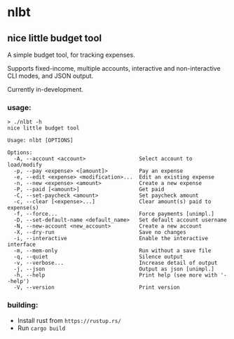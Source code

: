 # nlbt

## nice little budget tool

A simple budget tool, for tracking expenses.

Supports fixed-income, multiple accounts, interactive and non-interactive CLI modes, and JSON output.

Currently in-development.

### usage:

```
> ./nlbt -h
nice little budget tool

Usage: nlbt [OPTIONS]

Options:
  -A, --account <account>                 Select account to load/modify
  -p, --pay <expense> <[amount]>          Pay an expense
  -e, --edit <expense> <modification>...  Edit an existing expense
  -n, --new <expense> <amount>            Create a new expense
  -P, --paid [<amount>]                   Get paid
  -C, --set-paycheck <amount>             Set paycheck amount
  -c, --clear [<expense>...]              Clear amount(s) paid to expense(s)
  -f, --force...                          Force payments [unimpl.]
  -D, --set-default-name <default_name>   Set default account username
  -N, --new-account <new_account>         Create a new account
  -X, --dry-run                           Save no changes
  -i, --interactive                       Enable the interactive interface
  -m, --mem-only                          Run without a save file
  -q, --quiet                             Silence output
  -v, --verbose...                        Increase detail of output
  -j, --json                              Output as json [unimpl.]
  -h, --help                              Print help (see more with '--help')
  -V, --version                           Print version
```

### building:

- Install rust from `https://rustup.rs/`
- Run `cargo build`
